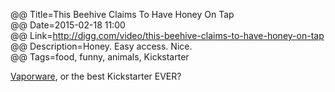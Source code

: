 @@ Title=This Beehive Claims To Have Honey On Tap  
@@ Date=2015-02-18 11:00  
@@ Link=http://digg.com/video/this-beehive-claims-to-have-honey-on-tap  
@@ Description=Honey. Easy access. Nice.  
@@ Tags=food, funny, animals, Kickstarter    

[Vaporware](https://en.wikipedia.org/wiki/Vaporware), or the best Kickstarter EVER?
